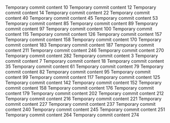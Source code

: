 Temporary commit content 10
Temporary commit content 12
Temporary commit content 14
Temporary commit content 22
Temporary commit content 40
Temporary commit content 45
Temporary commit content 53
Temporary commit content 85
Temporary commit content 89
Temporary commit content 97
Temporary commit content 100
Temporary commit content 115
Temporary commit content 126
Temporary commit content 157
Temporary commit content 158
Temporary commit content 170
Temporary commit content 183
Temporary commit content 187
Temporary commit content 211
Temporary commit content 246
Temporary commit content 270
Temporary commit content 282
Temporary commit content 3
Temporary commit content 7
Temporary commit content 18
Temporary commit content 35
Temporary commit content 61
Temporary commit content 79
Temporary commit content 82
Temporary commit content 95
Temporary commit content 99
Temporary commit content 117
Temporary commit content 125
Temporary commit content 142
Temporary commit content 152
Temporary commit content 158
Temporary commit content 176
Temporary commit content 179
Temporary commit content 202
Temporary commit content 212
Temporary commit content 216
Temporary commit content 221
Temporary commit content 227
Temporary commit content 237
Temporary commit content 240
Temporary commit content 245
Temporary commit content 251
Temporary commit content 264
Temporary commit content 274
